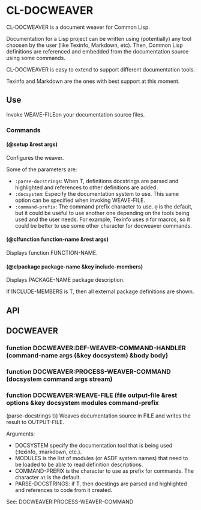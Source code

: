 

# CL-DOCWEAVER

CL-DOCWEAVER is a document weaver for Common Lisp.

Documentation for a Lisp project can be written using (potentially) any tool choosen by the user (like Texinfo, Markdown, etc). Then, Common Lisp definitions are referenced and embedded from the documentation source using some commands.

CL-DOCWEAVER is easy to extend to support different documentation tools.

Texinfo and Markdown are the ones with best support at this moment.

## Use

Invoke WEAVE-FILEon your documentation source files.

### Commands

#### (@setup &rest args)

Configures the weaver.

Some of the parameters are:

- `:parse-docstrings`: When T, definitions docstrings are parsed and highlighted and references to other definitions are added.
- `:docsystem`: Especify the documentation system to use. This same option can be specified when invoking WEAVE-FILE.
- `:command-prefix`: The command prefix character to use. `@` is the default, but it could be useful to use another one depending on the tools being used and the user needs. For example, Texinfo uses `@` for macros, so it could be better to use some other character for docweaver commands.

#### (@clfunction function-name &rest args)

Displays function FUNCTION-NAME.

#### (@clpackage package-name &key include-members)

Displays PACKAGE-NAME package description.

If INCLUDE-MEMBERS is T, then all external package definitions are shown.

## API

## DOCWEAVER

### function DOCWEAVER:DEF-WEAVER-COMMAND-HANDLER (command-name args (&key docsystem) &body body)



### function DOCWEAVER:PROCESS-WEAVER-COMMAND (docsystem command args stream)



### function DOCWEAVER:WEAVE-FILE (file output-file &rest options &key docsystem modules command-prefix
 (parse-docstrings t))
Weaves documentation source in FILE and writes the result to OUTPUT-FILE.

Arguments:
 - DOCSYSTEM specify the documentation tool that is being used (:texinfo, :markdown, etc.).
- MODULES is the list of modules (or ASDF system names) that need to be loaded to be able to read definition descriptions.
- COMMAND-PREFIX is the character to use as prefix for commands. The character `at` is the default.
- PARSE-DOCSTRINGS: if T, then docstings are parsed and highlighted and references to code from it created.

See: DOCWEAVER:PROCESS-WEAVER-COMMAND




